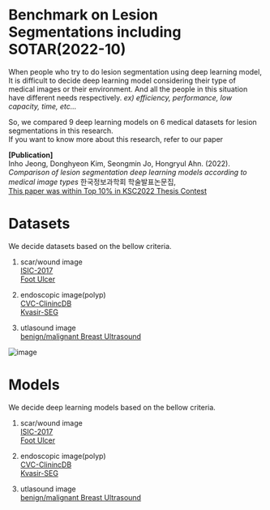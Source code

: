 # Benchmark on Lesion Segmentations including SOTAR(2022-10)   

When people who try to do lesion segmentation using deep learning model, It is difficult to decide deep learning model considering their type of medical images or their environment. And all the people in this situation have different needs respectively. *ex) efficiency, performance, low capacity, time, etc...*   

So, we compared 9 deep learning models on 6 medical datasets for lesion segmentations in this research.   
If you want to know more about this research, refer to our paper 

**[Publication]**  
Inho Jeong, Donghyeon Kim, Seongmin Jo, Hongryul Ahn. (2022).   
*Comparison of lesion segmentation deep learning models according to medical image types* 한국정보과학회 학술발표논문집,   
[This paper was within Top 10% in KSC2022 Thesis Contest](https://drive.google.com/uc?export=view&id=1sGT-guA02QHs0Gaj1erwfZqFZ1QdMx0h)
# Datasets   
We decide datasets based on the bellow criteria.   

1. scar/wound image   
[ISIC-2017](https://challenge.isic-archive.com/data/#2017)   
[Foot Ulcer](https://paperswithcode.com/dataset/dfuc2021)   
2. endoscopic image(polyp)   
[CVC-ClinincDB](https://paperswithcode.com/dataset/cvc-clinicdb)   
[Kvasir-SEG](https://paperswithcode.com/dataset/kvasir-seg)   

3. utlasound image   
[benign/malignant Breast Ultrasound]()

![image](https://github.com/SeongminCC/Benchmark-Lesion-segmentation/assets/110529690/bc10e997-a24a-4933-bd17-deeed4de0a1e)

# Models   
We decide deep learning models based on the bellow criteria.   

1. scar/wound image   
[ISIC-2017](https://challenge.isic-archive.com/data/#2017)   
[Foot Ulcer]()   
2. endoscopic image(polyp)   
[CVC-ClinincDB]()   
[Kvasir-SEG]()   

3. utlasound image   
[benign/malignant Breast Ultrasound]()
